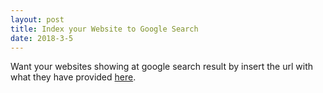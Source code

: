 ```yaml
---
layout: post
title: Index your Website to Google Search
date: 2018-3-5
---
```

Want your websites showing at google search result by insert the url
with what they have provided
[here](https://www.google.com/webmasters/tools/submit-url).